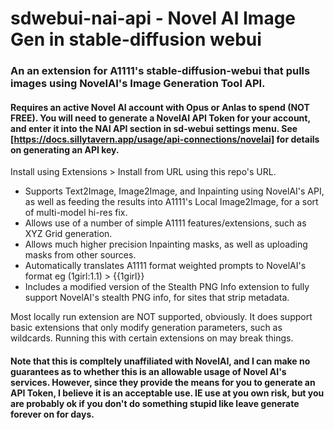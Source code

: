 # sdwebui-nai-api - Novel AI Image Gen in stable-diffusion webui

### An an extension for A1111's stable-diffusion-webui that pulls images using NovelAI's Image Generation Tool API.

#### Requires an active Novel AI account with Opus or Anlas to spend (NOT FREE). You will need to generate a NovelAI API Token for your account, and enter it into the NAI API section in sd-webui settings menu. See [https://docs.sillytavern.app/usage/api-connections/novelai] for details on generating an API key.

Install using Extensions > Install from URL using this repo's URL.


- Supports Text2Image, Image2Image, and Inpainting using NovelAI's API, as well as feeding the results into A1111's Local Image2Image, for a sort of multi-model hi-res fix.
- Allows use of a number of simple A1111 features/extensions, such as XYZ Grid generation. 
- Allows much higher precision Inpainting masks, as well as uploading masks from other sources.
- Automatically translates A1111 format weighted prompts to NovelAI's format eg (1girl:1.1) > {{1girl}}
- Includes a modified version of the Stealth PNG Info extension to fully support NovelAI's stealth PNG info, for sites that strip metadata.  

Most locally run extension are NOT supported, obviously. It does support basic extensions that only modify generation parameters, such as wildcards. Running this with certain extensions on may break things. 
 
#### Note that this is compltely unaffiliated with NovelAI, and I can make no guarantees as to whether this is an allowable usage of Novel AI's services. However, since they provide the means for you to generate an API Token, I believe it is an acceptable use. IE use at you own risk, but you are probably ok if you don't do something stupid like leave generate forever on for days.
 
